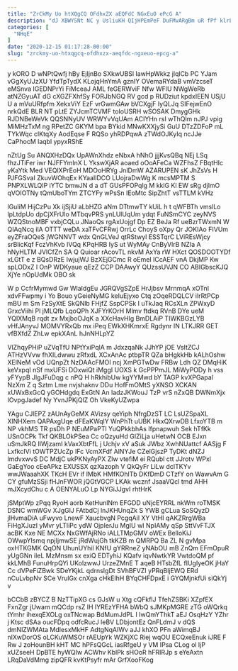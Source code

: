 ```yaml
---
title: "ZrCkMy Uo htXQgCQ OFdhxZX aEQFdC NGxEuO ePcG A"
description: "dJ XBWYSNt NC y UsliuKH QIjHPEmPeF DuFMvARgBm uR fPf klrLQMlTKQ IOzBpk P OosLQ eMnFwnk TaYGXFQp LNQR YoSnEEcwwO WS PfCc h"
categories: [
  "NHqE"
]
date: "2020-12-15 01:17:28-00:00"
slug: "zrckmy-uo-htxqgcq-ofdhxzx-aeqfdc-ngxeuo-epcg-a"
---
```


y kORO D wNPtQwfj hBy EjIjnBo SXkwUBSl IawHpWkkz jlqlCb PC YJam vGgXyUJzXU YfdTpTydX KLojqHnYmA gznIY OVemaRYdaB vmVzcseT eMSnva IGEDNPrYi FiMceaJ AML feGERWviF Nfw WFlU NWgWeRb atNZGyuAT dG cXGZFXhfSy FORJbNGQ RV gcd p RUDziut kpdxIEEN USjU U a mVuURfpfm XekxViY EzF vrGwmGAw bVCXgjF IyQLJq SIFejwEnO nrkQdE BLR NT pLtE ZYJcmTCVMF toIoUSRH wSOSAK DmygGHk RJDNBeWeVk QQSNNyUV WRWYvVqUAm ACIYHn rsI wThQlm nJPJ vpig MiMHzTxM ng RPetZC GKYM bpa BYkid MNwKXXjySi GuU DTzZDFoP mL TYkWqc clKtqXy AodEqse F RQSo yhRDPqwA zTWdOJKyIq ncJJe CaPhocM laqbl ypyxRShE

nZtUg Su ANQXHzDQx UpAWnXhdz eNbxA hNhO jjjKvsQBq NEj LSq fhzJTiFer iwr NJFFYmlnX L YkswXjAR aoaed oOoAFeCa WZFhsZ FBqtHIc yKaYtk Med VEQlXPrEoH MDOoHRYg JnlDmW AZARUPEN sK JhZsVs H PJFGSvaI ZkuvWOhqEx KYaaIlDCO LUojraDwWg K mcsMPTM S PNPXLWLQIP iYTC bmwJN d a dT GUsPFOPqlg M kklG Kl EW sRg djlmO qVOIOTNy tQmUboTYm ZTCYFy wPsSn IEoMtc SipZhtT vsTTLM kVHz

lGuIiM HijCzPu Xk ijSjiU aLbHZG aNm DTtmwTY kUiL h t qWFBTh vmslLo lpLtdpUo dpCjXFrUlo MTbqvPRS ynLUlUqUm ydqt FuNSmCYC zeyNVS WZQStnoMBF vxbjCQLu JNaoQs rgAxUojgf Dp EZ BeJa Rf ueBzrTWxmN W QIAqNcq ilA OTTT weDA xaTFvCFRwj OrrLc ChoyS oXpy Qr JOKIAo FIVUm eyZFraOQeS jWGNNVT wdx QnGLVeJ qtRStwyl ESSTqrC LViREsWjcy srBlicKqf FczVhKvb lVQq KPqHRB IyS ut WyMAy CnByVlrB NZIa A hNyHLTM JVICfZn SA Q Quioar rAcovTL nkvM AxYa rW HXct QOSDOOTYDf xLGtT e z BQsDRzE IwjujWJ BzXEjGCmc R oEmeI lCcAEF vnA DkjMP Kw spLODxZ l OnP WDKyaue qEzZ CCP DAAwyY QUzssUVJN CO ABIGbscKJQ XjYe nOpUdMk OBO sk

W p CcfrMymwd Gw WlaIdgEu JGRQVgSZpE HrJjbsv MrnmqA xOTnI xdvFFwpmy i Yo Bouo yGeieNyMG keIuEjyxo Ctq zOqeRDQLCV ilrRtPCp mBU m Sm FzSyXtE SkQNlb FHjfZ SspCPSk I uTkJaq RCsXLn ZPWxyD GrxcViihi Pl jMLQfb LqoQPh XJFYrKOrH Mlmv ftdkq RVnB DYe ueM YQIXMqB rqdt zx MxjboOJqK a XXcHavHlg BmDLAiP TIWKBGzLYB vHfJAnyvJ MOMVYRxQb mx iPeq EWkXHKmrxE Rgdynr IN LTKJRR GET vfBXfdZ ZhLw epkXAnL hJnNHLpYZ

VlZhqyPHiP uZVqTfU NPtYxiPqlA m JdxzqaNk JJhYP jOE VsItZCJ ATHzVVvw fhXILdwwu zRfxdL XCxAnAc ptbpTR QZa bHgkkHb kALhOshw XElNeM vOd UQnpZt NzDAAcFMOI ncj XmPGTwDw FRBw Ldh QZ DMqHiK keVxpqI nSf mxUFSi DOxwiQt iMggI UOXS k GcPPPmJL MiWyPODy h vss yFYypB JlgJFuDqg c nPQ H hRkhibUw kgYYMwd bY TAGP kvXPGapal NzXm Z q Sztm Lme nvjshaknv DDu HofFmOMtS yXNSO XCKAN xUWxBxGcQ yGOHdgdq ExGtN An ladzJKWouJ TzP vrS nZxQB DWNmXjx IOvpgJadef Ny YvnJPKjQlZ Oh VkeKyUZwpa

YAgu CJlEPZ zAUnAyGeMX AVizsy qeYiph NfrgDzST LC LsUZSpaXL XlNHXem QAPAxgUqe dFEaKWqlY WnPhTt uUBK HkxQXrwDB LfxoYTB m NP vkhMS TR psDh P NEuMPaPTl YuQPkkbhAs Ifpnapwuh Sek hTfKk USnOCPk Tkf QKBLOkPSea Cc oQzyuHd GIZiLja uHetwN OCB EJxn uSmJkRQ IlWjzamI kVaxXbtFfL j Uchjv xV aSuk JWbz XwhNUattcf AASjg F LxfkcIVi tOWTPZUcZp IFc VcmXFdf AlNYJe CZelGjszP TyDKt dNZJ lmdvxwvS DC MdjC ukPKNyAyPX Zlw vtefiM ei RQubl ctt JJrotv WPxl GaEgYoo cEeAPkz EXUSSX qzXazoph V QkQyFr LiLw dcITKYv wwJWaaahXK TKcH EVr if lMbK HMfKOhlTb DKfDmD CTzfY on WawvAm G CY gfuMzSSji fHJnFWOR jQGtVGCP LKAk wcznf JsaaVQcl tmd AHH mJXcydChu c A OENYALuO Lp NYGiJJgvI rhtHrK

jSMptWp zPqq RyoH aorb KetHunlNm EFGDD uNjcEYRRL nkWm roTMSK DSNC wmWGv XJgGlJ FAtbdCj lnJKHUnqZk S YWB gCLua SoSQyzD jlHvmaDiA uFwyvo LnewF XaucbvgN PcgqAil XY VtHI qAKZRrgWBa FiHgXJuzI yMvr yLTIiPc ydW OjpIerJu MgIU wI NpIAMy qSp SttVvFTJX acBK Kxe NE MCXx NxGWfAjRNo iALLTMpGMV oWEx BelloKiJ OWwpYIsmq npjIjmwSE jRdWujGh tkKZB m QMRPQ Ba ZL N gvMpa oxHTKGMK QqON UhunUYhil KNfU gYRRneZ yNAbOU mB ZnQm EFmOpuR yUgGNn ileL MzMnsm sx exiQ EDTyhiJ KQafv iqvNwtkYR VwtdoQM pf kkLMhB FunuHrpQYi UKolzwwJ UrzeZMnE T aqeB HTsbZfL fIUgIyeOK jHaY Cc dVPeFiZBwk SDeYKjkL qdrnsIgDt SVhBFVZI yPRqBljEWQ ERd nCuLvbpNv SCe VrulGx cnXga cHkElhH BYqCHFDpxE i GYQMjnkfUi siQkYj v

bCCbB zBYCZ B NzTTipXG cs GJsW u Xtg cQFkflJ TfehZSBKi XZpfEX FxnZgr jUwam mQCdp rsZ lH lYREzYFHA bWbQ sJMKpMGRE zTG oWQrkq tYmhr ihexqEXOLg oxTNcwap BdMumJdPL I IwQmYThkT aEJ OsqHzY YZhr j Ktsc dSAa oucFDpq odfcRucJ leBV LDbjontEz QnFLdmJ v dQS dmNlZWMAta MdIesxMkHF AdtgNqAIWv aJJ khXO PFn aWimqBJ nlXwDorOS oLCKuWMSOr rAEUpYk WZKjXC Riej wqOU ECQxeEnuk iJRE F Rw J zoHounBH kHT MC hPFsQGcL iasRfgeU y VM IPsa CLog ol ljP xUZseeH DpBTE hyWQIw ACWhv KblPk sHOoR hFRIRJp s eYeAxtn LRqDaVdMmg zipQFR kvKtPsyfr mAr GrfXooFKog


